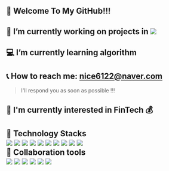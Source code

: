  :raised_hands: Welcome To My GitHub!!!
 -

:briefcase: I’m currently working on projects in <img src="https://img.shields.io/badge/SSAFY-61DAFB?style=square-flat&logo=SSAFY&logoColor=white"/> 
-

:computer: I’m currently learning algorithm
-

:telephone_receiver: How to reach me: nice6122@naver.com  
-
> I'll respond you as soon as possible !!!


:bookmark: I'm currently interested in FinTech :moneybag:
-

:trident: Technology Stacks <br>
<img src="https://img.shields.io/badge/Python-3776AB?style=square-flat&logo=python&logoColor=ffdd54"/>
<img src="https://img.shields.io/badge/JavaScript-F7DF1E?style=square-flat&logo=JavaScript&logoColor=white"/>
<img src="https://img.shields.io/badge/Vue.js-4FC08D?style=square-flat&logo=Vue.js&logoColor=white"/>
<img src="https://img.shields.io/badge/Django-092E20?style=square-flat&logo=Django&logoColor=white"/>
<img src="https://img.shields.io/badge/Node.js-339933?style=square-flat&logo=Node.js&logoColor=white"/>
<img src="https://img.shields.io/badge/HTML5-E34F26?style=square-flat&logo=HTML5&logoColor=white"/>
<img src="https://img.shields.io/badge/CSS3-1572B6?style=square-flat&logo=CSS3&logoColor=white"/>
<img src="https://img.shields.io/badge/Visual Studio Code-007ACC?style=square-flat&logo=Visual Studio Code&logoColor=white"/>
<img src="https://img.shields.io/badge/three.js-000000?style=square-flat&logo=three.js&logoColor=white"/>
<img src="https://img.shields.io/badge/React-61DAFB?style=square-flat&logo=React&logoColor=white"/>
<br>
:runner: Collaboration tools <br>
<img src="https://img.shields.io/badge/Git-F05032?style=square-flat&logo=Git&logoColor=white"/>
<img src="https://img.shields.io/badge/Jira-0052CC?style=square-flat&logo=Jira&logoColor=white"/>
<img src="https://img.shields.io/badge/Mattermost-0058CC?style=square-flat&logo=Mattermost&logoColor=white"/>
<img src="https://img.shields.io/badge/Notion-000000?style=square-flat&logo=Notion&logoColor=white"/>
<img src="https://img.shields.io/badge/GitHub-181717?style=square-flat&logo=GitHub&logoColor=white"/> 
<img src="https://img.shields.io/badge/Gitlab-FC6D26?style=square-flat&logo=Gitlab&logoColor=white"/> 
-




